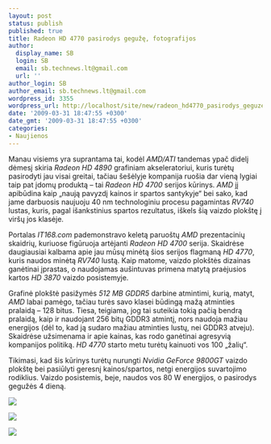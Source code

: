 ```yaml
---
layout: post
status: publish
published: true
title: Radeon HD 4770 pasirodys gegužę, fotografijos
author:
  display_name: SB
  login: SB
  email: sb.technews.lt@gmail.com
  url: ''
author_login: SB
author_email: sb.technews.lt@gmail.com
wordpress_id: 3355
wordpress_url: http://localhost/site/new/radeon_hd4770_pasirodys_geguze__fotografijos/
date: '2009-03-31 18:47:55 +0300'
date_gmt: '2009-03-31 18:47:55 +0300'
categories:
- Naujienos
---
```

<p>Manau visiems yra suprantama tai, kodėl <i>AMD/ATI</i> tandemas ypač didelį dėmesį skiria <i>Radeon HD 4890</i> grafiniam akseleratoriui, kuris turėtų pasirodyti jau visai greitai, tačiau šešėlyje kompanija ruošia dar vieną lygiai taip pat įdomų produktą – tai <i>Radeon HD 4700</i> serijos kūrinys. <i>AMD</i> jį apibūdina kaip „naują pavyzdį kainos ir spartos santykyje“ bei sako, kad jame darbuosis naujuoju 40 nm technologiniu procesu pagamintas <i>RV740</i> lustas, kuris, pagal išankstinius spartos rezultatus, iškels šią vaizdo plokštę į viršų jos klasėje.</p>
<p>Portalas <i>IT168.com</i> pademonstravo keletą paruoštų <i>AMD</i> prezentacinių skaidrių, kuriuose figūruoja artėjanti <i>Radeon HD 4700</i> serija. Skaidrėse daugiausiai kalbama apie jau mūsų minėtą šios serijos flagmaną <i>HD 4770</i>, kuris naudos minėtą <i>RV740</i> lustą. Kaip matome, vaizdo plokštės dizainas ganėtinai įprastas, o naudojamas aušintuvas primena matytą praėjusios kartos <i>HD 3870</i> vaizdo posistemyje. </p>
<p>Grafinė plokštė pasižymės <i>512 MB GDDR5</i> darbine atmintimi, kurią, matyt, <i>AMD</i> labai pamėgo, tačiau turės savo klasei būdingą mažą atminties pralaidą – 128 bitus. Tiesa, teigiama, jog tai suteikia tokią pačią bendrą pralaidą, kaip ir naudojant 256 bitų GDDR3 atmintį, nors naudoja mažiau energijos (dėl to, kad ją sudaro mažiau atminties lustų, nei GDDR3 atveju). Skaidrėse užsimenama ir apie kainas, kas rodo ganėtinai agresyvią kompanijos politiką. <i>HD 4770</i> starto metu turėtų kainuoti vos 100 „žalių“.</p>
<p>Tikimasi, kad šis kūrinys turėtų nurungti <i>Nvidia GeForce 9800GT</i> vaizdo plokštę bei pasiūlyti geresnį kainos/spartos, netgi energijos suvartojimo rodiklius. Vaizdo posistemis, beje, naudos vos 80 W energijos, o pasirodys gegužės 4 dieną.</p>
<p><img src="http://www.part.lt/img/3b8d21214defccad9adfa9497e0a14e7378.jpg" /></p>
<p><img src="http://www.part.lt/img/cb3e0913477fb553ef369bd59fabb233314.jpg" /></p>
<p><img src="http://www.part.lt/img/72dc4cc61784c49d39d13d4aa6fb3b29842.jpg" /></p>
